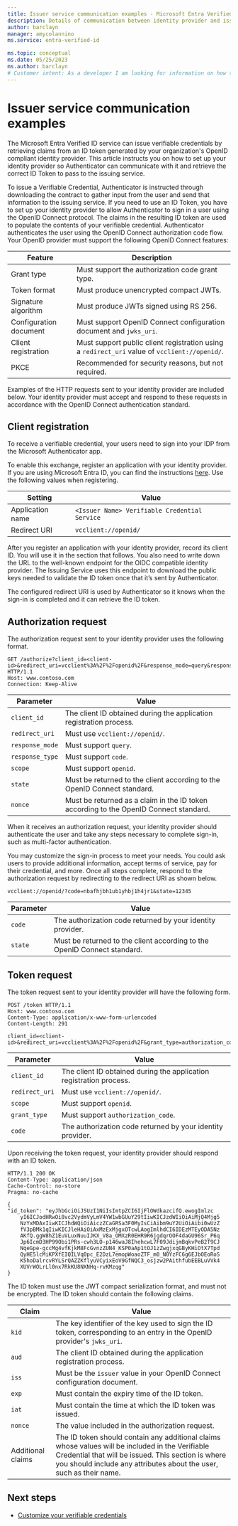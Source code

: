 ```yaml
---
title: Issuer service communication examples - Microsoft Entra Verified ID
description: Details of communication between identity provider and issuer service
author: barclayn
manager: amycolannino
ms.service: entra-verified-id

ms.topic: conceptual
ms.date: 05/25/2023
ms.author: barclayn
# Customer intent: As a developer I am looking for information on how to enable my users to control their own information
---
```



# Issuer service communication examples

  
The Microsoft Entra Verified ID service can issue verifiable credentials by retrieving claims from an ID token generated by your organization's OpenID compliant identity provider. This article instructs you on how to set up your identity provider so Authenticator can communicate with it and retrieve the correct ID Token to pass to the issuing service. 

To issue a Verifiable Credential, Authenticator is instructed through downloading the contract to gather input from the user and send that information to the issuing service. If you need to use an ID Token, you have to set up your identity provider to allow Authenticator to sign in a user using the OpenID Connect protocol. The claims in the resulting ID token are used to populate the contents of your verifiable credential. Authenticator authenticates the user using the OpenID Connect authorization code flow. Your OpenID provider must support the following OpenID Connect features: 

| Feature | Description |
| ------- | ----------- |
| Grant type | Must support the authorization code grant type. |
| Token format | Must produce unencrypted compact JWTs. |
| Signature algorithm | Must produce JWTs signed using RS 256. |
| Configuration document | Must support OpenID Connect configuration document and `jwks_uri`. | 
| Client registration | Must support public client registration using a `redirect_uri` value of `vcclient://openid/`. | 
| PKCE | Recommended for security reasons, but not required. |

Examples of the HTTP requests sent to your identity provider are included below. Your identity provider must accept and respond to these requests in accordance with the OpenID Connect authentication standard.

## Client registration

To receive a verifiable credential, your users need to sign into your IDP from the Microsoft Authenticator app. 

To enable this exchange, register an application with your identity provider. If you are using Microsoft Entra ID, you can find the instructions [here](~/identity-platform/quickstart-register-app.md). Use the following values when registering.

| Setting | Value |
| ------- | ----- |
| Application name | `<Issuer Name> Verifiable Credential Service` |
| Redirect URI | `vcclient://openid/ ` |


After you register an application with your identity provider, record its client ID. You will use it in the section that follows. You also need to write down the URL to the well-known endpoint for the OIDC compatible identity provider. The Issuing Service uses this endpoint to download the public keys needed to validate the ID token once that it’s sent by Authenticator.

The configured redirect URI is used by Authenticator so it knows when the sign-in is completed and it can retrieve the ID token. 

## Authorization request

The authorization request sent to your identity provider uses the following format.

```HTTP
GET /authorize?client_id=<client-id>&redirect_uri=vcclient%3A%2F%2Fopenid%2F&response_mode=query&response_type=code&scope=openid&state=12345&nonce=12345 HTTP/1.1
Host: www.contoso.com
Connection: Keep-Alive
```

| Parameter | Value |
| ------- | ----------- |
| `client_id` | The client ID obtained during the application registration process. |
| `redirect_uri` | Must use `vcclient://openid/`. |
| `response_mode` | Must support `query`. |
| `response_type` | Must support `code`. |
| `scope` | Must support `openid`. |
| `state` | Must be returned to the client according to the OpenID Connect standard. |
| `nonce` | Must be returned as a claim in the ID token according to the OpenID Connect standard. |

When it receives an authorization request, your identity provider should authenticate the user and take any steps necessary to complete sign-in, such as multi-factor authentication.

You may customize the sign-in process to meet your needs. You could ask users to provide additional information, accept terms of service, pay for their credential, and more. Once all steps complete, respond to the authorization request by redirecting to the redirect URI as shown below. 

```HTTP
vcclient://openid/?code=nbafhjbh1ub1yhbj1h4jr1&state=12345
```

| Parameter | Value |
| ------- | ----------- |
| `code` |  The authorization code returned by your identity provider. |
| `state` | Must be returned to the client according to the OpenID Connect standard. |

## Token request

The token request sent to your identity provider will have the following form.

```HTTP
POST /token HTTP/1.1
Host: www.contoso.com
Content-Type: application/x-www-form-urlencoded
Content-Length: 291

client_id=<client-id>&redirect_uri=vcclient%3A%2F%2Fopenid%2F&grant_type=authorization_code&code=nbafhjbh1ub1yhbj1h4jr1&scope=openid
```

| Parameter | Value |
| ------- | ----------- |
| `client_id` | The client ID obtained during the application registration process. |
| `redirect_uri` | Must use `vcclient://openid/`. |
| `scope` | Must support `openid`. |
| `grant_type` | Must support `authorization_code`. |
| `code` | The authorization code returned by your identity provider. |

Upon receiving the token request, your identity provider should respond with an ID token.

```HTTP
HTTP/1.1 200 OK
Content-Type: application/json
Cache-Control: no-store
Pragma: no-cache

{
"id_token": "eyJhbGciOiJSUzI1NiIsImtpZCI6IjFlOWdkazcifQ.ewogImlzc
    yI6ICJodHRwOi8vc2VydmVyLmV4YW1wbGUuY29tIiwKICJzdWIiOiAiMjQ4Mjg5
    NzYxMDAxIiwKICJhdWQiOiAiczZCaGRSa3F0MyIsCiAibm9uY2UiOiAibi0wUzZ
    fV3pBMk1qIiwKICJleHAiOiAxMzExMjgxOTcwLAogImlhdCI6IDEzMTEyODA5Nz
    AKfQ.ggW8hZ1EuVLuxNuuIJKX_V8a_OMXzR0EHR9R6jgdqrOOF4daGU96Sr_P6q
    Jp6IcmD3HP99Obi1PRs-cwh3LO-p146waJ8IhehcwL7F09JdijmBqkvPeB2T9CJ
    NqeGpe-gccMg4vfKjkM8FcGvnzZUN4_KSP0aAp1tOJ1zZwgjxqGByKHiOtX7Tpd
    QyHE5lcMiKPXfEIQILVq0pc_E2DzL7emopWoaoZTF_m0_N0YzFC6g6EJbOEoRoS
    K5hoDalrcvRYLSrQAZZKflyuVCyixEoV9GfNQC3_osjzw2PAithfubEEBLuVVk4
    XUVrWOLrLl0nx7RkKU8NXNHq-rvKMzqg"
}
```

The ID token must use the JWT compact serialization format, and must not be encrypted. The ID token should contain the following claims.

| Claim | Value |
| ------- | ----------- |
| `kid` | The key identifier of the key used to sign the ID token, corresponding to an entry in the OpenID provider's `jwks_uri`. |
| `aud` | The client ID obtained during the application registration process. |
| `iss` | Must be the `issuer` value in your OpenID Connect configuration document. |
| `exp` | Must contain the expiry time of the ID token. |
| `iat` | Must contain the time at which the ID token was issued. |
| `nonce` | The value included in the authorization request. |
| Additional claims | The ID token should contain any additional claims whose values will be included in the Verifiable Credential that will be issued. This section is where you should include any attributes about the user, such as their name. |

## Next steps

- [Customize your verifiable credentials](credential-design.md)
